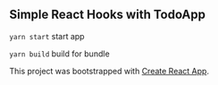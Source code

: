## Simple React Hooks with TodoApp

 `yarn start` start app
 
 `yarn build` build for bundle 
 
 This project was bootstrapped with [Create React App](https://github.com/facebook/create-react-app).

